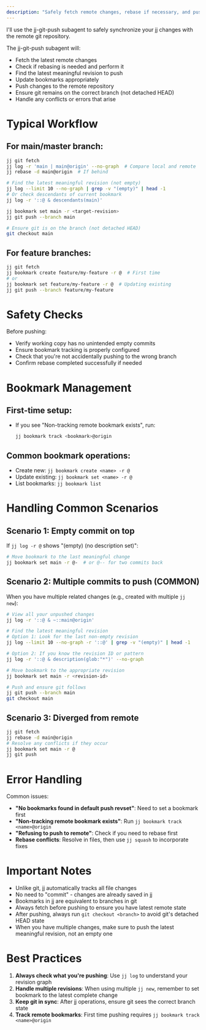 ```yaml
---
description: "Safely fetch remote changes, rebase if necessary, and push local jj changes to git remote using a subagent."
---
```


I'll use the jj-git-push subagent to safely synchronize your jj changes with the remote git repository.

The jj-git-push subagent will:
- Fetch the latest remote changes
- Check if rebasing is needed and perform it
- Find the latest meaningful revision to push
- Update bookmarks appropriately
- Push changes to the remote repository
- Ensure git remains on the correct branch (not detached HEAD)
- Handle any conflicts or errors that arise

# Typical Workflow

## For main/master branch:
```bash
jj git fetch
jj log -r 'main | main@origin' --no-graph  # Compare local and remote
jj rebase -d main@origin  # If behind

# Find the latest meaningful revision (not empty)
jj log --limit 10 --no-graph | grep -v "(empty)" | head -1
# Or check descendants of current bookmark
jj log -r '::@ & descendants(main)'

jj bookmark set main -r <target-revision>
jj git push --branch main

# Ensure git is on the branch (not detached HEAD)
git checkout main
```

## For feature branches:
```bash
jj git fetch
jj bookmark create feature/my-feature -r @  # First time
# or
jj bookmark set feature/my-feature -r @  # Updating existing
jj git push --branch feature/my-feature
```

# Safety Checks

Before pushing:
- Verify working copy has no unintended empty commits
- Ensure bookmark tracking is properly configured
- Check that you're not accidentally pushing to the wrong branch
- Confirm rebase completed successfully if needed

# Bookmark Management

## First-time setup:
- If you see "Non-tracking remote bookmark exists", run:
  ```bash
  jj bookmark track <bookmark>@origin
  ```

## Common bookmark operations:
- Create new: `jj bookmark create <name> -r @`
- Update existing: `jj bookmark set <name> -r @`
- List bookmarks: `jj bookmark list`

# Handling Common Scenarios

## Scenario 1: Empty commit on top
If `jj log -r @` shows "(empty) (no description set)":
```bash
# Move bookmark to the last meaningful change
jj bookmark set main -r @-  # or @-- for two commits back
```

## Scenario 2: Multiple commits to push (COMMON)
When you have multiple related changes (e.g., created with multiple `jj new`):
```bash
# View all your unpushed changes
jj log -r '::@ & ~::main@origin'

# Find the latest meaningful revision
# Option 1: Look for the last non-empty revision
jj log --limit 10 --no-graph -r '::@' | grep -v "(empty)" | head -1

# Option 2: If you know the revision ID or pattern
jj log -r '::@ & description(glob:"*")' --no-graph

# Move bookmark to the appropriate revision
jj bookmark set main -r <revision-id>

# Push and ensure git follows
jj git push --branch main
git checkout main
```

## Scenario 3: Diverged from remote
```bash
jj git fetch
jj rebase -d main@origin
# Resolve any conflicts if they occur
jj bookmark set main -r @
jj git push
```

# Error Handling

Common issues:
- **"No bookmarks found in default push revset"**: Need to set a bookmark first
- **"Non-tracking remote bookmark exists"**: Run `jj bookmark track <name>@origin`
- **"Refusing to push to remote"**: Check if you need to rebase first
- **Rebase conflicts**: Resolve in files, then use `jj squash` to incorporate fixes

# Important Notes

- Unlike git, jj automatically tracks all file changes
- No need to "commit" - changes are already saved in jj
- Bookmarks in jj are equivalent to branches in git
- Always fetch before pushing to ensure you have latest remote state
- After pushing, always run `git checkout <branch>` to avoid git's detached HEAD state
- When you have multiple changes, make sure to push the latest meaningful revision, not an empty one

# Best Practices

1. **Always check what you're pushing**: Use `jj log` to understand your revision graph
2. **Handle multiple revisions**: When using multiple `jj new`, remember to set bookmark to the latest complete change
3. **Keep git in sync**: After jj operations, ensure git sees the correct branch state
4. **Track remote bookmarks**: First time pushing requires `jj bookmark track <name>@origin`